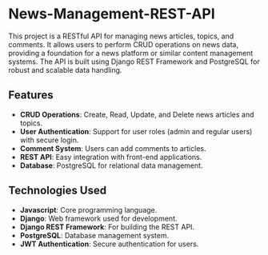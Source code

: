# News-Management-REST-API

This project is a RESTful API for managing news articles, topics, and comments. It allows users to perform CRUD operations on news data, providing a foundation for a news platform or similar content management systems. The API is built using Django REST Framework and PostgreSQL for robust and scalable data handling.


## Features
- **CRUD Operations**: Create, Read, Update, and Delete news articles and topics.
- **User Authentication**: Support for user roles (admin and regular users) with secure login.
- **Comment System**: Users can add comments to articles.
- **REST API**: Easy integration with front-end applications.
- **Database**: PostgreSQL for relational data management.

## Technologies Used
- **Javascript**: Core programming language.
- **Django**: Web framework used for development.
- **Django REST Framework**: For building the REST API.
- **PostgreSQL**: Database management system.
- **JWT Authentication**: Secure authentication for users.
